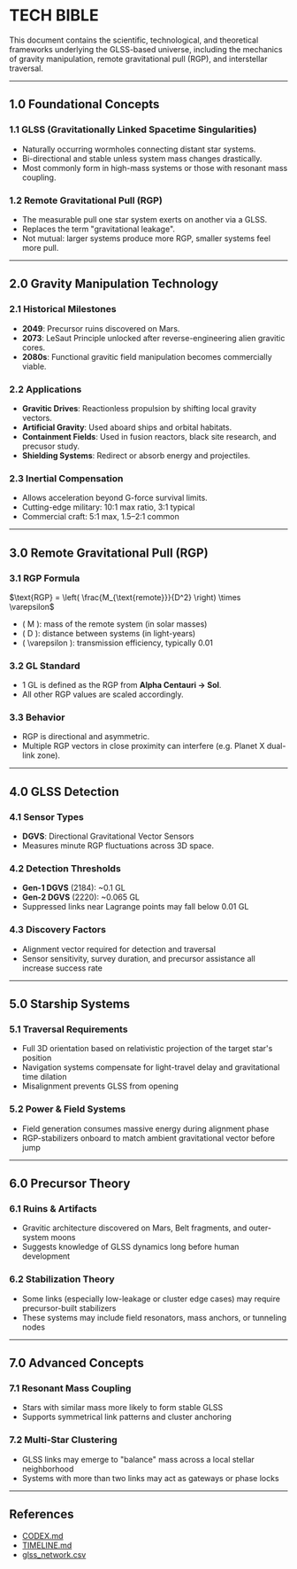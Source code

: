 # TECH BIBLE

This document contains the scientific, technological, and theoretical frameworks underlying the GLSS-based universe, including the mechanics of gravity manipulation, remote gravitational pull (RGP), and interstellar traversal.

---

## 1.0 Foundational Concepts

### 1.1 GLSS (Gravitationally Linked Spacetime Singularities)
- Naturally occurring wormholes connecting distant star systems.
- Bi-directional and stable unless system mass changes drastically.
- Most commonly form in high-mass systems or those with resonant mass coupling.

### 1.2 Remote Gravitational Pull (RGP)
- The measurable pull one star system exerts on another via a GLSS.
- Replaces the term "gravitational leakage".
- Not mutual: larger systems produce more RGP, smaller systems feel more pull.

---

## 2.0 Gravity Manipulation Technology

### 2.1 Historical Milestones
- **2049**: Precursor ruins discovered on Mars.
- **2073**: LeSaut Principle unlocked after reverse-engineering alien gravitic cores.
- **2080s**: Functional gravitic field manipulation becomes commercially viable.

### 2.2 Applications
- **Gravitic Drives**: Reactionless propulsion by shifting local gravity vectors.
- **Artificial Gravity**: Used aboard ships and orbital habitats.
- **Containment Fields**: Used in fusion reactors, black site research, and precusor study.
- **Shielding Systems**: Redirect or absorb energy and projectiles.

### 2.3 Inertial Compensation
- Allows acceleration beyond G-force survival limits.
- Cutting-edge military: 10:1 max ratio, 3:1 typical
- Commercial craft: 5:1 max, 1.5–2:1 common

---

## 3.0 Remote Gravitational Pull (RGP)

### 3.1 RGP Formula

$\text{RGP} = \left( \frac{M_{\text{remote}}}{D^2} \right) \times \varepsilon$

- \( M \): mass of the remote system (in solar masses)
- \( D \): distance between systems (in light-years)
- \( \varepsilon \): transmission efficiency, typically 0.01

### 3.2 GL Standard
- 1 GL is defined as the RGP from **Alpha Centauri → Sol**.
- All other RGP values are scaled accordingly.

### 3.3 Behavior
- RGP is directional and asymmetric.
- Multiple RGP vectors in close proximity can interfere (e.g. Planet X dual-link zone).

---

## 4.0 GLSS Detection

### 4.1 Sensor Types
- **DGVS**: Directional Gravitational Vector Sensors
- Measures minute RGP fluctuations across 3D space.

### 4.2 Detection Thresholds
- **Gen-1 DGVS** (2184): ~0.1 GL
- **Gen-2 DGVS** (2220): ~0.065 GL
- Suppressed links near Lagrange points may fall below 0.01 GL

### 4.3 Discovery Factors
- Alignment vector required for detection and traversal
- Sensor sensitivity, survey duration, and precursor assistance all increase success rate

---

## 5.0 Starship Systems

### 5.1 Traversal Requirements
- Full 3D orientation based on relativistic projection of the target star's position
- Navigation systems compensate for light-travel delay and gravitational time dilation
- Misalignment prevents GLSS from opening

### 5.2 Power & Field Systems
- Field generation consumes massive energy during alignment phase
- RGP-stabilizers onboard to match ambient gravitational vector before jump

---

## 6.0 Precursor Theory

### 6.1 Ruins & Artifacts
- Gravitic architecture discovered on Mars, Belt fragments, and outer-system moons
- Suggests knowledge of GLSS dynamics long before human development

### 6.2 Stabilization Theory
- Some links (especially low-leakage or cluster edge cases) may require precursor-built stabilizers
- These systems may include field resonators, mass anchors, or tunneling nodes

---

## 7.0 Advanced Concepts

### 7.1 Resonant Mass Coupling
- Stars with similar mass more likely to form stable GLSS
- Supports symmetrical link patterns and cluster anchoring

### 7.2 Multi-Star Clustering
- GLSS links may emerge to "balance" mass across a local stellar neighborhood
- Systems with more than two links may act as gateways or phase locks

---

## References
- [CODEX.md](./CODEX.md)
- [TIMELINE.md](./TIMELINE.md)
- [glss_network.csv](../starmap/glss/data/glss_network.csv)
